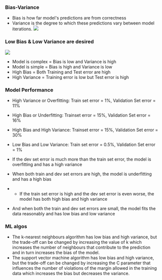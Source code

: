 ### Bias-Variance
* Bias is how far model's predictions are from correctness
* Variance is the degree to which these predictions vary between model iterations.
![](https://www.kdnuggets.com/wp-content/uploads/bias-and-variance.jpg)

### Low Bias & Low Variance are desired
![](https://www.kdnuggets.com/wp-content/uploads/bias-variance-total-error.jpg)
* Model is complex = Bias is low and Variance is high
* Model is simple = Bias is high and Variance is low
* High Bias = Both Training and Test error are high
* High Variance = Training error is low but Test error is high

### Model Performance
* High Variance or Overfitting: Train set error = 1%, Validation Set error = 11%
* High Bias or Underfitting: Trainset error = 15%, Validation Set error = 16%
* High Bias and High Variance: Trainset error = 15%, Validation Set error = 30%
* Low Bias and Low Variance: Train set error = 0.5%, Validation Set error = 1%

* If the dev set error is much more than the train set error, the model is overfitting and has a high variance
* When both train and dev set errors are high, the model is underfitting and has a high bias
* * If the train set error is high and the dev set error is even worse, the model has both high bias and high variance
* And when both the train and dev set errors are small, the model fits the data reasonably and has low bias and low variance

### ML algos
* The k-nearest neighbours algorithm has low bias and high variance, but the trade-off can be changed by increasing the value of k which increases the number of neighbours that contribute to the prediction and in turn increases the bias of the model.
* The support vector machine algorithm has low bias and high variance, but the trade-off can be changed by increasing the C parameter that influences the number of violations of the margin allowed in the training data which increases the bias but decreases the variance.
 <br/>
